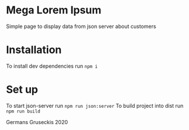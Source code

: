 # Mega Lorem Ipsum
Simple page to display data from json server about customers

# Installation
To install dev dependencies run `npm i`

# Set up
To start json-server run `npm run json:server`
To build project into dist run `npm run build`

<c> Germans Gruseckis 2020